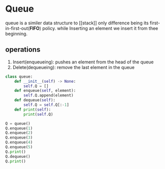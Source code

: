 # Queue
queue is a similer data structure to [[stack]] only difference being its first-in-first-out(**FIFO**) policy. while Inserting an element we insert it from thee beginning.

## operations
1. Insert(enqueueing): pushes an element from the head of the queue 
2. Delete(dequeueing): remove the last element in the queue

```python
class queue:
    def __init__(self) -> None:
        self.Q = []
    def enqueue(self, element):
        self.Q.append(element)
    def dequeue(self):
        self.Q = self.Q[:-1]
    def print(self):
        print(self.Q)

Q = queue()
Q.enqueue(1)
Q.enqueue(2)
Q.enqueue(3)
Q.enqueue(4)
Q.enqueue(5)
Q.print()
Q.dequeue()
Q.print()
```
